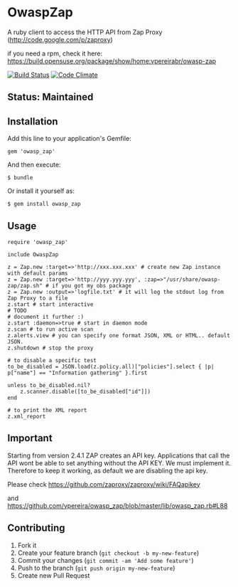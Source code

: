 # OwaspZap


A ruby client to access the HTTP API from Zap Proxy (http://code.google.com/p/zaproxy)

if you need a rpm, check it here: https://build.opensuse.org/package/show/home:vpereirabr/owasp-zap

[![Build Status](https://travis-ci.org/vpereira/owasp_zap.png?branch=master)](https://travis-ci.org/vpereira/owasp_zap)
[![Code Climate](https://codeclimate.com/github/vpereira/owasp_zap.png)](https://codeclimate.com/github/vpereira/owasp_zap)

## Status: Maintained

## Installation

Add this line to your application's Gemfile:

    gem 'owasp_zap'

And then execute:

    $ bundle

Or install it yourself as:

    $ gem install owasp_zap

## Usage

    require 'owasp_zap'

    include OwaspZap

    z = Zap.new :target=>'http://xxx.xxx.xxx' # create new Zap instance with default params
    z = Zap.new :target=>'http://yyy.yyy.yyy', :zap=>"/usr/share/owasp-zap/zap.sh" # if you got my obs package
    z = Zap.new :output=>'logfile.txt' # it will log the stdout log from Zap Proxy to a file
    z.start # start interactive
    # TODO
    # document it further :)
    z.start :daemon=>true # start in daemon mode
    z.scan # to run active scan
    z.alerts.view # you can specify one format JSON, XML or HTML.. default JSON.
    z.shutdown # stop the proxy

    # to disable a specific test
    to_be_disabled = JSON.load(z.policy.all)["policies"].select { |p| p["name"] == "Information gathering" }.first

    unless to_be_disabled.nil?
        z.scanner.disable([to_be_disabled["id"]])
    end

    # to print the XML report
    z.xml_report

## Important

  Starting from version 2.4.1 ZAP creates an API key. Applications that call the
  API wont be able to set anything without the API KEY. We must implement it.
  Therefore to keep it working, as default we are disabling the api key.

  Please check https://github.com/zaproxy/zaproxy/wiki/FAQapikey

  and https://github.com/vpereira/owasp_zap/blob/master/lib/owasp_zap.rb#L88
  
## Contributing

1. Fork it
2. Create your feature branch (`git checkout -b my-new-feature`)
3. Commit your changes (`git commit -am 'Add some feature'`)
4. Push to the branch (`git push origin my-new-feature`)
5. Create new Pull Request
